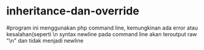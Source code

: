 # inheritance-dan-override
#program ini menggunakan php command line, kemungkinan ada error atau kesalahan(seperti \n syntax newline pada command line akan teroutput raw "\n" dan tidak menjadi newline
